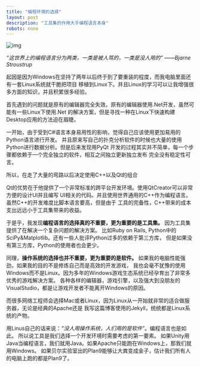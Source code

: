 ```yaml
---
title: "编程环境的选择"
layout: post
description: "工具集的作用大于编程语言本身"
robots: none
---
```


![img](http://www.collegeteacher.org/csci101/resource_programming/pics/progLanguages.jpg)

*“这世界上的编程语言分为两类，一类是被人骂的，一类是没人用的” ——Bjarne Stroustrup*

起因是因为Windows在坚持了两年以后终于到了要重装的程度，而我电脑里面还有一套Linux系统就干脆把项目
移植到Linux下。并且Linux的学习可以让我增强很多方面的知识，并且积累很多经验。

首先遇到的问题就是原有的编辑器完全失效。原有的编辑器使用.Net开发，虽然可能有一些Linux下使用.Net
的解决方案，但是寻找一种在Linux下快速构建Desktop应用的方法迫在眉睫。

一开始，由于受到C#语言本身易用性的影响，觉得自己应该使用更加易用的Python语言进行开发。
并且原来写自己的扑克分析软件的时候也大量的使用Python进行数据分析。但是后来发现用PyQt
开发的过程其实并不简单，每一个步骤都依赖于一个完全独立的软件，相互之间独立更新独立发布
完全没有稳定性可言。

所以，在走了大量的弯路以后决定使用C++以及Qt的组合

Qt的优势在于他提供了一个非常标准的跨平台开发环境。使用QtCreator可以非常方便的设计UI并且编写
UI相关的代码。并且使用世界通用的C++作为编程语言。虽然C++的开发难度比脚本语言要高，但是由于
工具的完备性，C++带来的成本支出远远小于工具集带来的收益。

于是乎，我发现**编程语言的选择真的不重要，更为重要的是工具集。**
因为工具集提供了在解决一个复杂问题的解决方案。
比如Ruby on Rails, Python中的SciPy&Matplotlib。还有一些人批评Python过多的依赖于第三方库，
但是如果没有第三方库，Python的使用者也会更少。

同理，**操作系统的选择也并不重要，更为重要的是软件。**
如果我的电脑性能强劲，如果我的目的不是修炼自己而是高效的开发游戏，
我也会毫不犹豫的使用Windows而不是Linux。因为多年的Windows游戏生态系统已经孕育出了非常多优秀的游戏解决方案。
各种各样的编辑器，游戏引擎，以及强大到没朋友的VisualStudio，都是让游戏开发者不能离开Windows的原因。

而很多网络工程师会选择Mac或者Linux，因为Linux从一开始就非常的适合做服务器，无论是经典的Apache还是
我写这篇博客使用的Jekyll，统统都是Linux系统的产物。

用Linus自己的话来说：*“没人用操作系统，人们用的是软件”*。编程语言也是如此。
所以说工具是我们选择一个开发环境时需要考虑的第一要素。
如果Unity用Java当编程语言，我们就用Java。如果Apache只能跑在Windows上，那我们就用Windows。
如果贝尔实验室出的Plan9能够让大粪变成金子，估计我们所有人的电脑上跑的都是Plan9了。